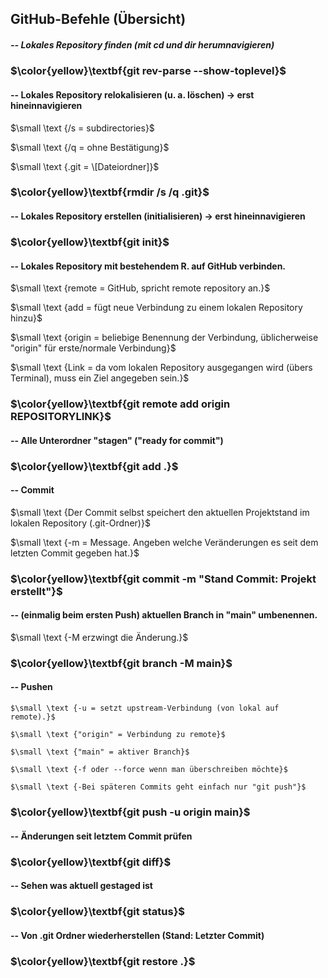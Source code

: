 ## GitHub-Befehle (Übersicht)

##### -- Lokales Repository finden (mit cd und dir herumnavigieren)

### $\color{yellow}\textbf{git rev-parse --show-toplevel}$



#### -- Lokales Repository relokalisieren (u. a. löschen) -> erst hineinnavigieren

$\small \text	{/s = subdirectories}$

$\small \text	{/q = ohne Bestätigung}$

$\small \text	{.git = \[Dateiordner]}$

### $\color{yellow}\textbf{rmdir /s /q .git}$



#### -- Lokales Repository erstellen (initialisieren) -> erst hineinnavigieren

### $\color{yellow}\textbf{git init}$



#### -- Lokales Repository mit bestehendem R. auf GitHub verbinden.

$\small \text	{remote = GitHub, spricht remote repository an.}$

$\small \text	{add = fügt neue Verbindung zu einem lokalen Repository hinzu}$

$\small \text	{origin = beliebige Benennung der Verbindung, üblicherweise "origin" für erste/normale Verbindung}$

$\small \text	{Link = da vom lokalen Repository ausgegangen wird (übers Terminal), muss ein Ziel angegeben sein.}$

### $\color{yellow}\textbf{git remote add origin REPOSITORYLINK}$



#### -- Alle Unterordner "stagen" ("ready for commit")

### $\color{yellow}\textbf{git add .}$



#### -- Commit

$\small \text	{Der Commit selbst speichert den aktuellen Projektstand im lokalen Repository (.git-Ordner)}$

$\small \text	{-m = Message. Angeben welche Veränderungen es seit dem letzten Commit gegeben hat.}$

### $\color{yellow}\textbf{git commit -m "Stand Commit: Projekt erstellt"}$



#### -- (einmalig beim ersten Push) aktuellen Branch in "main" umbenennen.

$\small \text	{-M erzwingt die Änderung.}$

### $\color{yellow}\textbf{git branch -M main}$



#### -- Pushen

	$\small \text {-u = setzt upstream-Verbindung (von lokal auf remote).}$

	$\small \text {"origin" = Verbindung zu remote}$

	$\small \text {"main" = aktiver Branch}$

	$\small \text {-f oder --force wenn man überschreiben möchte}$

	$\small \text {-Bei späteren Commits geht einfach nur "git push"}$

### $\color{yellow}\textbf{git push -u origin main}$



#### -- Änderungen seit letztem Commit prüfen

### $\color{yellow}\textbf{git diff}$



#### -- Sehen was aktuell gestaged ist

### $\color{yellow}\textbf{git status}$



#### -- Von .git Ordner wiederherstellen (Stand: Letzter Commit)

### $\color{yellow}\textbf{git restore .}$

